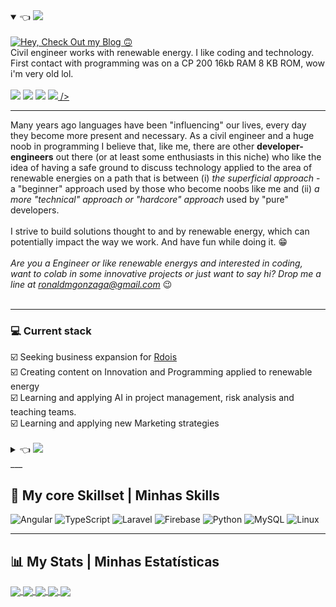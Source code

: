 <details open>
    <summary>
        👈 <img src="https://media.licdn.com/dms/image/C4E1BAQHTuprhZJcxdw/company-background_10000/0/1653313813012?e=1691434800&v=beta&t=Iikf4EyKxeWc3BiS514_USl0dLDiX5ppHegf8I9faRQ" />
    </summary>
<br />
<a href="https://www.linkedin.com/in/ronaldmartins/"><img title="Hey, Check Out my Blog 🙃" src="header.svg" /></a>
<br />
Civil engineer works with renewable energy. I like coding and technology. First contact with programming was on a CP 200 16kb RAM 8 KB ROM, wow i'm very old lol.
<br /><br />
<a href="https://instagram.com/eng_ronald_martins/" target="_blank"><img src="https://img.shields.io/badge/-Instagram-%23E4405F?style=for-the-badge&logo=instagram&logoColor=white" target="_blank"></a>
<a href="https://www.linkedin.com/in/ronaldmartins/" target="_blank"><img src="https://img.shields.io/badge/-LinkedIn-%230077B5?style=for-the-badge&logo=linkedin&logoColor=white" target="_blank"></a>
<a href="https://discord.com/channels/@me397801804060164096" target="_blank"><img src="https://img.shields.io/badge/Discord-7289DA?style=for-the-badge&logo=discord&logoColor=white" target="_blank"></a> 
<a href = "mailto:ronaldmgonzaga@gmail.com"><img src="https://img.shields.io/badge/-Gmail-%23333?style=for-the-badge&logo=gmail&logoColor=white" target="_blank"> /></a>
<br />
<hr />
Many years ago languages ​​have been "influencing" our lives, every day they become more present and necessary. As a civil engineer and a huge noob in programming I believe that, like me, there are other <strong>developer-engineers</strong> out there (or at least some enthusiasts in this niche) who like the idea of ​​having a safe ground to discuss technology applied to the area of ​​renewable energies on a path that is between (i) <i>the superficial approach</i> - a "beginner" approach used by those who become noobs like me and (ii) <i>a more "technical" approach or "hardcore" approach</i> used by "pure" developers.
<br />
<br />
I strive to build solutions thought to and by renewable energy, which can potentially impact the way we work. And have fun while doing it. 😁
<br />
<br />
<i>Are you a Engineer or like renewable energys and interested in coding, want to colab in some innovative projects or just want to say hi? Drop me a line at <a href="mailto:ronaldmgonzaga@gmail.com">ronaldmgonzaga@gmail.com</a></i> 😉
<br /><br />
<hr />
<h3>💻 Current stack</h3>
☑️ Seeking business expansion for <a href="http://rdois.eng.br" target="_blank">Rdois</a><br />
☑️ Creating content on Innovation and Programming applied to renewable energy<br />
☑️ Learning and applying AI in project management, risk analysis and teaching teams.<br />  
☑️ Learning and applying new Marketing strategies<br />
<br />
</details>
<details>
    <summary>
	    👈 <img src="https://img.shields.io/badge/%F0%9F%87%A7%F0%9F%87%B7-Vers%C3%A3o%20em%20Portugu%C3%AAs-green" />
    </summary>
<br />
<a href="https://br.dev.lawyer"><img title="Ei, veja aqui o meu Blog 🙃" src="header_ptbr.svg" /></a>
<br />
Engenheiro civil trabalho com energia renovável. Gosto de codificar e de tecnologia. Primeiro contato com programação foi em um CP 200 16kb RAM 8 KB ROM, nossa estou muito velho kkk.
<br /><br />
<a href="https://instagram.com/eng_ronald_martins/" target="_blank"><img src="https://img.shields.io/badge/-Instagram-%23E4405F?style=for-the-badge&logo=instagram&logoColor=white" target="_blank"></a>
<a href="https://www.linkedin.com/in/ronaldmartins/" target="_blank"><img src="https://img.shields.io/badge/-LinkedIn-%230077B5?style=for-the-badge&logo=linkedin&logoColor=white" target="_blank"></a>
<a href="https://discord.com/channels/@me397801804060164096" target="_blank"><img src="https://img.shields.io/badge/Discord-7289DA?style=for-the-badge&logo=discord&logoColor=white" target="_blank"></a> 
<a href = "mailto:ronaldmgonzaga@gmail.com"><img src="https://img.shields.io/badge/-Gmail-%23333?style=for-the-badge&logo=gmail&logoColor=white" target="_blank"> /></a>
<br />
<hr />
A muitos anos as linguagens vem "influenciando" nossas vidas , a cada dia se tornam mais presentes e necessárias. Como um engenheiro civil e um grande noob em programação acredito que, assim como eu, existem outros <strong>engenheiros-desenvolvedores</strong> por aí (ou pelo menos alguns entusiastas desse nicho) que gostam da ideia de ter um terreno seguro para discutir tecnologia aplicada à área de energias renováveis em um caminho que está entre (i) <i>a abordagem superficial</i> - uma abordagem "iniciante" usada por aqueles que se noobs como eu e (ii) <i>uma abordagem mais "técnica" ou abordagem "pesada"</i> usada por desenvolvedores "puros".
<br />
<br />
Eu busco construir soluções pensadas por e para energias renováveis, que possam potencialmente impactar a forma com que trabalhamos. E me divertir no processo. 😁
<br />
<br />
<i>Ei, você é um engenheiro ou gosta de energias renovaveis e interessado em programação, quer colaborar em projetos inovadores ou apenas quer mandar um oi? Envie uma mensagem para <a href="mailto:ronaldmgonzaga@gmail.com">ronaldmgonzaga@gmail.com</a></i> 😉
<br />
<hr />
<h3>💻 Atividade atual</h3>
☑️ Buscando expansão de negócios para a <a href="http://rdois.eng.br" target="_blank">Rdois</a><br />
☑️ Criando conteúdo sobre Inovação e Programação aplicadas ao energias renovaveis<br />  
☑️ Aprendendo e aplicando IA no gerenciamento de projetos, na analise de riscos e ensinando para as equipes</a><br />
☑️ Aprendendo e aplicando novas estratégias de Marketing<br />
<br /><br />
<hr />

</details>
___

## 🔧 My core Skillset | Minhas Skills

<img alt="Angular" src="https://img.shields.io/badge/angular-%23DD0031.svg?style=for-the-badge&logo=angular&logoColor=white"/> <img alt="TypeScript" src="https://img.shields.io/badge/typescript-%23007ACC.svg?style=for-the-badge&logo=typescript&logoColor=white"/> <img alt="Laravel" src="https://img.shields.io/badge/laravel-%23FF2D20.svg?style=for-the-badge&logo=laravel&logoColor=white"/> <img alt="Firebase" src="https://img.shields.io/badge/firebase-%23039BE5.svg?style=for-the-badge&logo=firebase"/> <img alt="Python" src="https://img.shields.io/badge/python-%2314354C.svg?style=for-the-badge&logo=python&logoColor=white"/> <img alt="MySQL" src="https://img.shields.io/badge/mysql-%2300f.svg?style=for-the-badge&logo=mysql&logoColor=white"/> <img alt="Linux" src="https://img.shields.io/badge/Linux-FCC624?style=for-the-badge&logo=linux&logoColor=black">

___

## 📊 My Stats | Minhas Estatísticas

<a href="#">
  <img align="center" src="https://github-readme-stats.vercel.app/api?username=OctavioSI&count_private=true&theme=monokai&hide_title=true&show_icons=true" />
</a>
<a href="#">
  <img align="center" src="https://github-readme-stats.vercel.app/api/top-langs/?username=OctavioSI&layout=compact&theme=monokai&hide_title=true" />
</a>
<a href="#">
  <img align="center" src="https://github-readme-stats.vercel.app/api/wakatime?username=OctavioSI&theme=monokai&hide_title=true&layout=default&v=2" />
</a>
<a href="#">
  <img align="center" src="https://github-readme-stats.vercel.app/api/top-langs/?username=OctavioSI&layout=compact&theme=monokai&hide_title=true" />
</a>
<a href="#">
  <img align="center" src="https://github-readme-stats.vercel.app/api/wakatime?username=OctavioSI&theme=monokai&hide_title=true&layout=default&v=2" />
</a>
